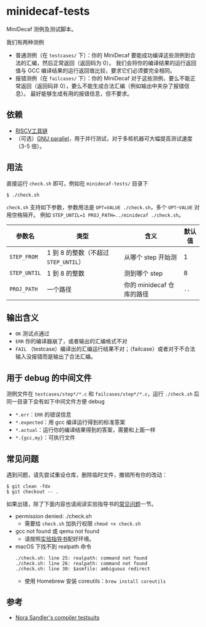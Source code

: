 # minidecaf-tests
MiniDecaf 测例及测试脚本。

我们有两种测例
- 普通测例（在 `testcases/` 下）：你的 MiniDecaf 要能成功编译这些测例到合法的汇编，然后正常返回（返回码为 0）。
  我们会将你的编译结果的运行返回值与 GCC 编译结果的运行返回值比较，要求它们必须要完全相同。
- 报错测例（在 `failcases/` 下）：你的 MiniDecaf 对于这些测例，要么不能正常返回（返回码非 0），要么不能生成合法汇编（例如输出中夹杂了报错信息）。
  最好能够生成有用的报错信息，但不要求。

## 依赖
- [RISCV工具链](https://decaf-lang.github.io/minidecaf-tutorial-deploy/docs/lab0/riscv.html)
- （可选）[GNU parallel](https://www.gnu.org/software/parallel/)，用于并行测试，对于多核机器可大幅提高测试速度（3-5 倍）。

## 用法
直接运行 `check.sh` 即可，例如在 `minidecaf-tests/` 目录下
```
$ ./check.sh
```

`check.sh` 支持如下参数，参数用法是 `OPT=VALUE ./check.sh`，多个 `OPT`-`VALUE` 对用空格隔开。
例如 `STEP_UNTIL=1 PROJ_PATH=../minidecaf ./check.sh`。

| 参数名 | 类型 | 含义 | 默认值 |
| --- | --- | --- | --- |
| `STEP_FROM` | 1 到 8 的整数（不超过`STEP_UNTIL`） | 从哪个 step 开始测 | 1 |
| `STEP_UNTIL` | 1 到 8 的整数 | 测到哪个 step | 8 |
| `PROJ_PATH` | 一个路径 | 你的 minidecaf 仓库的路径 | `..` |

## 输出含义
* `OK` 测试点通过
* `ERR` 你的编译器崩了，或者输出的汇编格式不对
* `FAIL` （testcase）编译出的汇编运行结果不对；（failcase）或者对于不合法输入没报错而是输出了合法汇编。

## 用于 debug 的中间文件
测例文件在 `testcases/step*/*.c` 和 `failcases/step*/*.c`，运行 `./check.sh` 后同一目录下会有如下中间文件方便 debug
* `*.err`：`ERR` 的错误信息
* `*.expected`：用 gcc 编译运行得到的标准答案
* `*.actual`：运行你的编译结果得到的答案，需要和上面一样
* `*.{gcc,my}`：可执行文件

## 常见问题
遇到问题，请先尝试重设仓库，删除临时文件，撤销所有你的改动：
```
$ git clean -fdx
$ git checkout -- .
```

如果出错，除了下面内容也请阅读实验指导书的[常见问题](https://decaf-lang.github.io/minidecaf-tutorial/docs/step0/faq.html)一节。

* permission denied: ./check.sh
  - 需要给 `check.sh` 加执行权限 `chmod +x check.sh`
* gcc not found 或 qemu not found
  - 请按照[实验指导书](https://decaf-lang.github.io/minidecaf-tutorial/docs/lab0/env.html)配好环境。
* macOS 下找不到 realpath 命令
  ```
  ./check.sh: line 25: realpath: command not found
  ./check.sh: line 26: realpath: command not found
  ./check.sh: line 30: $asmfile: ambiguous redirect
  ```
  - 使用 Homebrew 安装 coreutils：`brew install coreutils`

## 参考
* [Nora Sandler's compiler testsuits](https://github.com/nlsandler/write_a_c_compiler)
